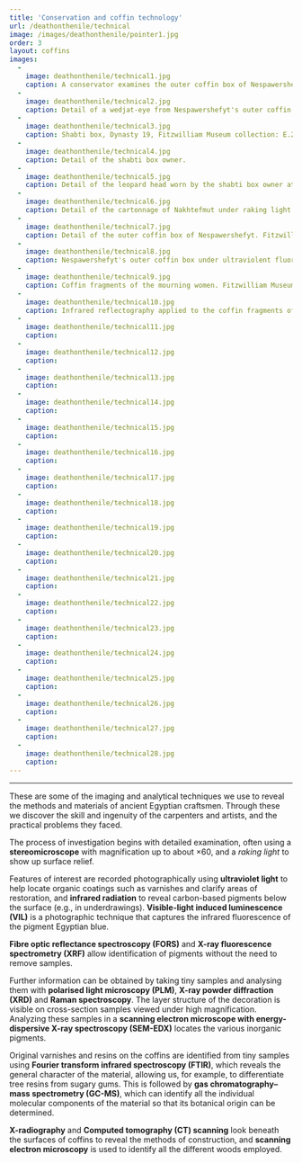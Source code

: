 ```yaml
---
title: 'Conservation and coffin technology'
url: /deathonthenile/technical
image: /images/deathonthenile/pointer1.jpg
order: 3
layout: coffins
images:
  -
    image: deathonthenile/technical1.jpg
    caption: A conservator examines the outer coffin box of Nespawershefyt with a stereomicroscope, Fitzwilliam Museum collection: E.1.1822. 
  -
    image: deathonthenile/technical2.jpg
    caption: Detail of a wedjat-eye from Nespawershefyt's outer coffin box viewed under magnification.
  -
    image: deathonthenile/technical3.jpg
    caption: Shabti box, Dynasty 19, Fitzwilliam Museum collection: E.205.1932. 
  -
    image: deathonthenile/technical4.jpg
    caption: Detail of the shabti box owner.
  -
    image: deathonthenile/technical5.jpg
    caption: Detail of the leopard head worn by the shabti box owner at x30 magnification.
  -
    image: deathonthenile/technical6.jpg
    caption: Detail of the cartonnage of Nakhtefmut under raking light. Fitzwilliam Museum collection: E.64.1896.
  -
    image: deathonthenile/technical7.jpg
    caption: Detail of the outer coffin box of Nespawershefyt. Fitzwilliam Museum collection: E.1.1822.
  -
    image: deathonthenile/technical8.jpg
    caption: Nespawershefyt's outer coffin box under ultraviolent fluorescence light.
  -
    image: deathonthenile/technical9.jpg
    caption: Coffin fragments of the mourning women. Fitzwilliam Museum collection: E.283.1900.
  -
    image: deathonthenile/technical10.jpg
    caption: Infrared reflectography applied to the coffin fragments of the mourning women.
  -
    image: deathonthenile/technical11.jpg
    caption: 
  -
    image: deathonthenile/technical12.jpg
    caption:
  -
    image: deathonthenile/technical13.jpg
    caption:
  -
    image: deathonthenile/technical14.jpg
    caption:
  -
    image: deathonthenile/technical15.jpg
    caption:
  -
    image: deathonthenile/technical16.jpg
    caption:
  -
    image: deathonthenile/technical17.jpg
    caption:
  -
    image: deathonthenile/technical18.jpg
    caption:
  -
    image: deathonthenile/technical19.jpg
    caption:
  -
    image: deathonthenile/technical20.jpg
    caption:
  -
    image: deathonthenile/technical21.jpg
    caption:
  -
    image: deathonthenile/technical22.jpg
    caption:
  - 
    image: deathonthenile/technical23.jpg
    caption:
  -
    image: deathonthenile/technical24.jpg
    caption:
  -
    image: deathonthenile/technical25.jpg
    caption:
  -
    image: deathonthenile/technical26.jpg
    caption:
  -
    image: deathonthenile/technical27.jpg
    caption:
  -
    image: deathonthenile/technical28.jpg
    caption:
---
```

---

These are some of the imaging and analytical techniques we use to reveal the methods and materials of ancient Egyptian craftsmen. Through these we discover the skill and ingenuity of the carpenters and artists, and the practical problems they faced.

The process of investigation begins with detailed examination, often using a **stereomicroscope** with magnification up to about ×60, and a *raking light* to show up surface relief.

Features of interest are recorded photographically using **ultraviolet light** to help locate organic coatings such as varnishes and clarify areas of restoration, and **infrared radiation** to reveal carbon-based pigments below the surface (e.g., in underdrawings). **Visible-light induced luminescence (VIL)** is a photographic technique that captures the infrared fluorescence of the pigment Egyptian blue.

**Fibre optic reflectance spectroscopy (FORS)** and **X-ray fluorescence spectrometry (XRF)** allow identification of pigments without the need to remove samples.

Further information can be obtained by taking tiny samples and analysing them with **polarised light microscopy (PLM)**, **X-ray powder diffraction (XRD)** and **Raman spectroscopy**. The layer structure of the decoration is visible on cross-section samples viewed under high magnification. Analyzing these samples in a **scanning electron microscope with energy-dispersive X-ray spectroscopy (SEM-EDX)** locates the various inorganic pigments.

Original varnishes and resins on the coffins are identified from tiny samples using **Fourier transform infrared spectroscopy (FTIR)**, which reveals the general character of the material, allowing us, for example, to differentiate tree resins from sugary gums. This is followed by **gas chromatography–mass spectrometry (GC-MS)**, which can identify all the individual molecular components of the material so that its botanical origin can be determined.

**X-radiography** and **Computed tomography (CT) scanning** look beneath the surfaces of coffins to reveal the methods of construction, and **scanning electron microscopy** is used to identify all the different woods employed.

